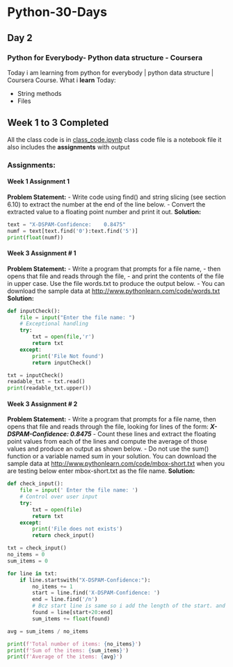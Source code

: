 # Python-30-Days
## Day 2
### Python for Everybody- Python data structure - Coursera
Today i am learning from python for everybody | python data structure | Coursera Course.
What i **learn** Today:
- String methods
- Files

## Week 1 to 3 Completed
All the class code is in [class_code.ipynb](/'class_code.inynb') class code file is a notebook file it also includes the **assignments** with output
### Assignments:

#### Week 1 Assignment 1
**Problem Statement:**
    - Write code using find() and string slicing (see section 6.10) to extract the
    number at the end of the line below. 
    - Convert the extracted value to a floating
    point number and print it out.
**Solution:**
```python
text = "X-DSPAM-Confidence:    0.8475"
numf = text[text.find('0'):text.find('5')]
print(float(numf))
```
#### Week 3 Assignment # 1
**Problem Statement:** 
    - Write a program that prompts for a file name, 
    - then opens that file and reads through the file, 
    - and print the contents of the file in upper case. Use the file words.txt to produce   the output below.
    - You can download the sample data at http://www.pythonlearn.com/code/words.txt
**Solution:**
```python
def inputCheck():
    file = input("Enter the file name: ")
    # Exceptional handling     
    try:    
        txt = open(file,'r')
        return txt
    except:
        print('File Not found')
        return inputCheck()

txt = inputCheck()
readable_txt = txt.read()
print(readable_txt.upper())
```
#### Week 3 Assignment # 2
**Problem Statement:**
    - Write a program that prompts for a file name, then opens that file and reads through the file, looking for lines of the form: ***X-DSPAM-Confidence:    0.8475***
    - Count these lines and extract the floating point values from each of the lines and compute the average of those values and produce an output as shown below. 
    - Do not use the sum() function or a variable named sum in your solution.
You can download the sample data at http://www.pythonlearn.com/code/mbox-short.txt when you are testing below enter mbox-short.txt as the file name.
**Solution:**
```python
def check_input():
    file = input(' Enter the file name: ')
    # Control over user input
    try:
        txt = open(file)
        return txt
    except:
        print('File does not exists')
        return check_input()

txt = check_input()
no_items = 0
sum_items = 0

for line in txt:
    if line.startswith("X-DSPAM-Confidence:"):
        no_items += 1
        start = line.find('X-DSPAM-Confidence: ')
        end = line.find('/n')
        # Bcz start line is same so i add the length of the start. and start after that
        found = line[start+20:end]
        sum_items += float(found)

avg = sum_items / no_items 

print(f'Total number of items: {no_items}')
print(f'Sum of the items: {sum_items}')
print(f'Average of the items: {avg}')
```